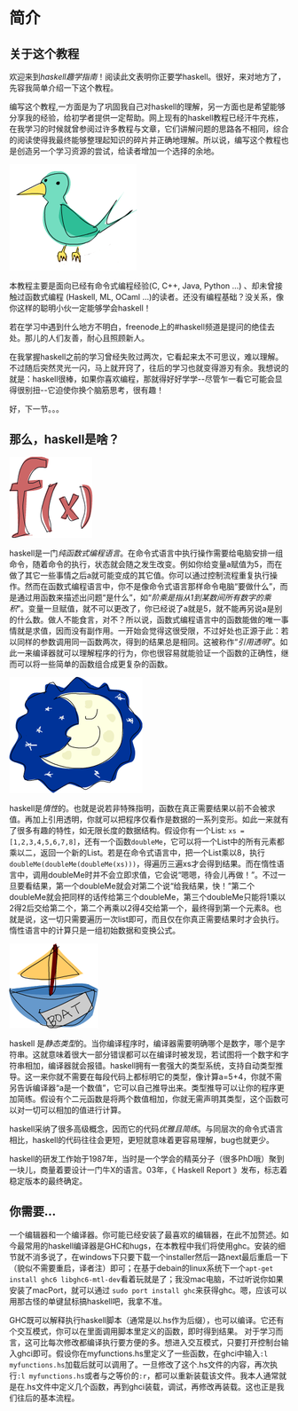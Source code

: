 # 简介

## 关于这个教程

欢迎来到*haskell趣学指南*！阅读此文表明你正要学haskell。很好，来对地方了，先容我简单介绍一下这个教程。

编写这个教程,一方面是为了巩固我自己对haskell的理解，另一方面也是希望能够分享我的经验，给初学者提供一定帮助。网上现有的haskell教程已经汗牛充栋，在我学习的时候就曾参阅过许多教程与文章，它们讲解问题的思路各不相同，综合的阅读使得我最终能够整理起知识的碎片并正确地理解。所以说，编写这个教程也是创造另一个学习资源的尝试，给读者增加一个选择的余地。

![](img/bird.png)

本教程主要是面向已经有命令式编程经验(C, C++, Java, Python …) 、却未曾接触过函数式编程 (Haskell, ML, OCaml …)的读者。还没有编程基础？没关系，像你这样的聪明小伙一定能够学会haskell！

若在学习中遇到什么地方不明白，freenode上的#haskell频道是提问的绝佳去处。那儿的人们友善，耐心且照顾新人。

在我掌握haskell之前的学习曾经失败过两次，它看起来太不可思议，难以理解。不过随后突然灵光一闪，马上就开窍了，往后的学习也就变得游刃有余。我想说的就是：haskell很棒，如果你喜欢编程，那就得好好学学--尽管乍一看它可能会显得很别扭--它迫使你换个脑筋思考，很有趣！

好，下一节。。。


## 那么，haskell是啥？

![](img/fx.png)

haskell是一门*纯函数式编程语言*。在命令式语言中执行操作需要给电脑安排一组命令，随着命令的执行，状态就会随之发生改变。例如你给变量a赋值为5，而在做了其它一些事情之后a就可能变成的其它值。你可以通过控制流程重复执行操作。然而在函数式编程语言中，你不是像命令式语言那样命令电脑“要做什么”，而是通过用函数来描述出问题“是什么”，如“_阶乘是指从1到某数间所有数字的乘积_”。变量一旦赋值，就不可以更改了，你已经说了a就是5，就不能再另说a是别的什么数。做人不能食言，对不？所以说，函数式编程语言中的函数能做的唯一事情就是求值，因而没有副作用。一开始会觉得这很受限，不过好处也正源于此：若以同样的参数调用同一函数两次，得到的结果总是相同。这被称作“_引用透明_”。如此一来编译器就可以理解程序的行为，你也很容易就能验证一个函数的正确性，继而可以将一些简单的函数组合成更复杂的函数。

![](img/lazy.png)

haskell是*惰性*的。也就是说若非特殊指明，函数在真正需要结果以前不会被求值。再加上引用透明，你就可以把程序仅看作是数据的一系列变形。如此一来就有了很多有趣的特性，如无限长度的数据结构。假设你有一个List: ``xs = [1,2,3,4,5,6,7,8]``，还有一个函数``doubleMe``，它可以将一个List中的所有元素都乘以二，返回一个新的List。若是在命令式语言中，把一个List乘以8，执行``doubleMe(doubleMe(doubleMe(xs)))``，得遍历三遍xs才会得到结果。而在惰性语言中，调用doubleMe时并不会立即求值，它会说“嗯嗯，待会儿再做！”。不过一旦要看结果，第一个doubleMe就会对第二个说“给我结果，快！”第二个doubleMe就会把同样的话传给第三个doubleMe，第三个doubleMe只能将1乘以2得2后交给第二个，第二个再乘以2得4交给第一个，最终得到第一个元素8。也就是说，这一切只需要遍历一次list即可，而且仅在你真正需要结果时才会执行。惰性语言中的计算只是一组初始数据和变换公式。

![](img/boat.png)

haskell 是*静态类型*的。当你编译程序时，编译器需要明确哪个是数字，哪个是字符串。这就意味着很大一部分错误都可以在编译时被发现，若试图将一个数字和字符串相加，编译器就会报错。haskell拥有一套强大的类型系统，支持自动类型推导。这一来你就不需要在每段代码上都标明它的类型，像计算a=5+4，你就不需另告诉编译器“a是一个数值”，它可以自己推导出来。类型推导可以让你的程序更加简练。假设有个二元函数是将两个数值相加，你就无需声明其类型，这个函数可以对一切可以相加的值进行计算。

haskell采纳了很多高级概念，因而它的代码*优雅且简练*。与同层次的命令式语言相比，haskell的代码往往会更短，更短就意味着更容易理解，bug也就更少。

haskell的研发工作始于1987年，当时是一个学会的精英分子（很多PhD哦）聚到一块儿，商量着要设计一门牛X的语言。03年，《 Haskell Report 》发布，标志着稳定版本的最终确定。


## 你需要...

一个编辑器和一个编译器。你可能已经安装了最喜欢的编辑器，在此不加赘述。如今最常用的haskell编译器是GHC和hugs，在本教程中我们将使用ghc。安装的细节就不消多说了，在windows下只要下载一个installer然后一路next最后重启一下（貌似不需要重启，译者注）即可；在基于debain的linux系统下一个``apt-get install ghc6 libghc6-mtl-dev``看着玩就是了；我没mac电脑，不过听说你如果安装了macPort，就可以通过 ``sudo port install ghc``来获得ghc。嗯，应该可以用那古怪的单键鼠标搞haskell吧，我拿不准。

GHC既可以解释执行haskell脚本（通常是以.hs作为后缀），也可以编译。它还有个交互模式，你可以在里面调用脚本里定义的函数，即时得到结果。 对于学习而言，这可比每次修改都编译执行要方便的多。想进入交互模式，只要打开控制台输入ghci即可。假设你在myfunctions.hs里定义了一些函数，在ghci中输入``:l myfunctions.hs``加载后就可以调用了。一旦修改了这个.hs文件的内容，再次执行``:l myfunctions.hs``或者与之等价的``:r``，都可以重新装载该文件。我本人通常就是在.hs文件中定义几个函数，再到ghci装载，调试，再修改再装载。这也正是我们往后的基本流程。
